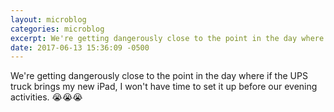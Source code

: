 ```yaml
---
layout: microblog
categories: microblog
excerpt: We're getting dangerously close to the point in the day where if the UPS truck brings my new iPad, I won't have time to set it up before our evening activities.
date: 2017-06-13 15:36:09 -0500
---
```


We're getting dangerously close to the point in the day where if the UPS truck brings my new iPad, I won't have time to set it up before our evening activities. 😭😭😭